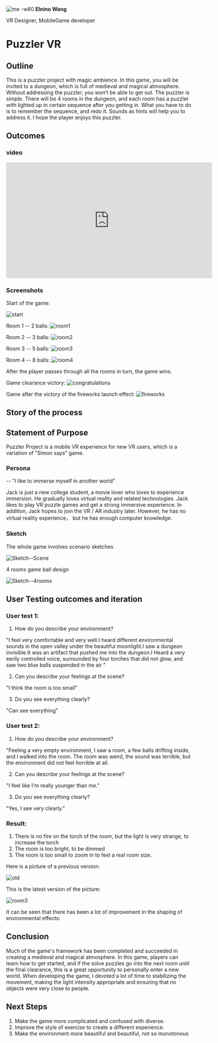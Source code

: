 ![me -w80](images/me.jpg)
**Elnino Wang**

VR Designer, MobileGame developer

# Puzzler VR 

## Outline

This is a puzzler project with magic ambience. In this game, you will be invited to a dungeon, which is full of medieval and magical atmosphere. Without addressing the puzzler, you won’t be able to get out. The puzzler is simple. There will be 4 rooms in the dungeon, and each room has a puzzler with lighted up in certain sequence after you getting in. What you have to do is to remember the sequence, and redo it. Sounds as hints will help you to address it. I hope the player enjoys this puzzler.

## Outcomes

### video

<iframe width="560" height="315" src="https://www.youtube.com/embed/p6QYhq-UZLw" frameborder="0" allowfullscreen></iframe>

### Screenshots

Start of the game:

![start](images/start.jpg)

Room 1 -- 2 balls:
![room1](images/room1.jpg)

Room 2 -- 3 balls:
![room2](images/room2.jpg)

Room 3 -- 5 balls:
![room3](images/room3.jpg)

Room 4 -- 8 balls:
![room4](images/room4.jpg)

After the player passes through all the rooms in turn, the game wins.

Game clearance victory:
![congratulations](images/congratulations.jpg)

Game after the victory of the fireworks launch effect:
![fireworks](images/fireworks.jpg)

## Story of the process

## Statement of Purpose
Puzzler Project is a mobile VR experience for new VR users, which is a variation of ”Simon says” game.

### Persona
-- "I like to immerse myself in another world"

Jack is just a new college student, a movie lover who loves to experience immersion. He gradually loves virtual reality and related technologies. Jack likes to play VR puzzle games and get a strong immersive experience. In addition, Jack hopes to join the VR / AR industry later. However, he has no virtual reality experience， but he has enough computer knowledge.

### Sketch

The whole game involves scenario sketches

![Sketch--Scene](images/Sketch--Scene.jpg)

4 rooms game ball design

![Sketch--4rooms](images/Sketch--4rooms.jpg)

## User Testing outcomes and iteration

### User test 1:
1. How do you describe your environment?

"I feel very comfortable and very well.I heard different environmental sounds in the open valley under the beautiful moonlight.I saw a dungeon invisible.It was an artifact that pushed me into the dungeon.I Heard a very eerily controlled voice, surrounded by four torches that did not glow, and saw two blue balls suspended in the air "

2. Can you describe your feelings at the scene?

"I think the room is too small"

3. Do you see everything clearly?

"Can see everything"

### User test 2:
1. How do you describe your environment?

"Feeling a very empty environment, I saw a room, a few balls drifting inside, and I walked into the room. The room was weird, the sound was terrible, but the environment did not feel horrible at all.

2. Can you describe your feelings at the scene?

"I feel like I'm really younger than me."

3. Do you see everything clearly?

"Yes, I see very clearly."

### Result:

1. There is no fire on the torch of the room, but the light is very strange, to increase the torch
2. The room is too bright, to be dimmed
3. The room is too small to zoom in to feel a real room size.

Here is a picture of a previous version:

![old](images/old.jpg)

This is the latest version of the picture:

![room3](images/room3.jpg)

It can be seen that there has been a lot of improvement in the shaping of environmental effects:

## Conclusion

Much of the game's framework has been completed and succeeded in creating a medieval and magical atmosphere. In this game, players can learn how to get started, and if the solve puzzles go into the next room until the final clearance, this is a great opportunity to personally enter a new world.
When developing the game, I devoted a lot of time to stabilizing the movement, making the light intensity appropriate and ensuring that no objects were very close to people.

## Next Steps

1. Make the game more complicated and confused with diverse.
2. Improve the style of exercise to create a different experience.
3. Make the environment more beautiful and beautiful, not so monotonous
